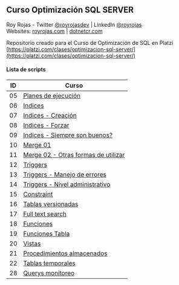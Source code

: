 ## Curso Optimización SQL SERVER

Roy Rojas - Twitter [@royrojasdev](https://twitter.com/royrojasdev) | LinkedIn [@royrojas](https://linkedin.com/in/royrojas) \
Websites: [royrojas.com](https://www.royrojas.com) | [dotnetcr.com](https://www.dotnetcr.com) 

Repositorio creado para el Curso de Optimización de SQL en Platzi \
[https://platzi.com/clases/optimizacion-sql-server/](https://platzi.com/clases/optimizacion-sql-server/) 
#### Lista de scripts

| ID  | Curso                                                                                                     |
| --- | --------------------------------------------------------------------------------------------------------- |
| 05  | [Planes de ejecución](https://github.com/royrojas/Platzi-SQL-Optimizacion/tree/05-plan-ejec)              |
| 06  | [Indices](https://github.com/royrojas/Platzi-SQL-Optimizacion/tree/06-indices)                            |
| 07  | [Indices - Creación](https://github.com/royrojas/Platzi-SQL-Optimizacion/tree/07-creacion-indices)        |
| 08  | [Indices - Forzar](https://github.com/royrojas/Platzi-SQL-Optimizacion/tree/08-indices-forzar)            |
| 09  | [Indices - Siempre son buenos?](https://github.com/royrojas/Platzi-SQL-Optimizacion/tree/09-indices-siempre-son-buenos) |
| 10  | [Merge 01](https://github.com/royrojas/Platzi-SQL-Optimizacion/tree/10-merge)                             |
| 11  | [Merge 02 - Otras formas de utilizar](https://github.com/royrojas/Platzi-SQL-Optimizacion/tree/11-merge-02)                          |
| 12  | [Triggers](https://github.com/royrojas/Platzi-SQL-Optimizacion/tree/12-trigger-01)      |
| 13  | [Triggers - Manejo de errores](https://github.com/royrojas/Platzi-SQL-Optimizacion/tree/13-trigger-manejo-errores)      |
| 14  | [Triggers - Nivel administrativo](https://github.com/royrojas/Platzi-SQL-Optimizacion/tree/14-trigger-nivel-administrativo)      |
| 15  | [Constraint](https://github.com/royrojas/Platzi-SQL-Optimizacion/tree/15-constraint)      |
| 16  | [Tablas versionadas](https://github.com/royrojas/Platzi-SQL-Optimizacion/tree/16-tablas-versionadas)      |
| 17  | [Full text search](https://github.com/royrojas/Platzi-SQL-Optimizacion/tree/17-full-text-search)          |
| 18  | [Funciones](https://github.com/royrojas/Platzi-SQL-Optimizacion/tree/18-funciones)      |
| 19  | [Funciones Tabla](https://github.com/royrojas/Platzi-SQL-Optimizacion/tree/19-funciones-tabla)      |
| 20  | [Vistas](https://github.com/royrojas/Platzi-SQL-Optimizacion/tree/20-vistas)      |
| 21  | [Procedimientos almacenados](https://github.com/royrojas/Platzi-SQL-Optimizacion/tree/21-procedimientos-almacenados)      |
| 22  | [Tablas temporales](https://github.com/royrojas/Platzi-SQL-Optimizacion/tree/22-tablas-temporales)      |
| 28  | [Querys monitoreo](https://github.com/royrojas/Platzi-SQL-Optimizacion/tree/28-querys-monitoreo)      |








